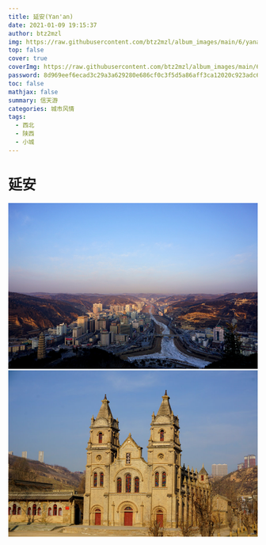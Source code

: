 ```yaml
---
title: 延安(Yan'an)
date: 2021-01-09 19:15:37
author: btz2mzl
img: https://raw.githubusercontent.com/btz2mzl/album_images/main/6/yanan_1.jpg
top: false
cover: true
coverImg: https://raw.githubusercontent.com/btz2mzl/album_images/main/6/yanan_1.jpg
password: 8d969eef6ecad3c29a3a629280e686cf0c3f5d5a86aff3ca12020c923adc6c92
toc: false
mathjax: false
summary: 信天游
categories: 城市风情
tags: 
  - 西北
  - 陕西
  - 小城
---
```

# 延安
![#一道道的那个山来呦，一道道水#（宝塔山西望的延安城）](https://raw.githubusercontent.com/btz2mzl/album_images/main/6/yanan_1.jpg)
![黄土高原深处的教堂早已与黄土融为一体，不显突兀（桥儿沟）](https://raw.githubusercontent.com/btz2mzl/album_images/main/6/yanan_2.jpg)